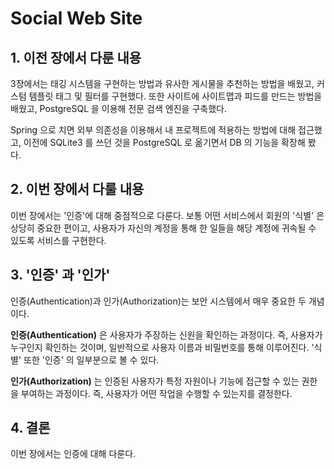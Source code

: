 # Social Web Site

## 1. 이전 장에서 다룬 내용
3장에서는 태깅 시스템을 구현하는 방법과 유사한 게시물을 추천하는 방법을 배웠고, 커스텀 템플릿 태그 및 필터를 구현했다. 또한 사이트에 사이트맵과 피드를 만드는 방법을 배웠고, PostgreSQL 을 이용해 전문 검색 엔진을 구축했다.

Spring 으로 치면 외부 의존성을 이용해서 내 프로젝트에 적용하는 방법에 대해 접근했고, 이전에 SQLite3 를 쓰던 것을 PostgreSQL 로 옮기면서 DB 의 기능을 확장해 봤다.

## 2. 이번 장에서 다룰 내용
이번 장에서는 '인증'에 대해 중점적으로 다룬다. 보통 어떤 서비스에서 회원의 '식별' 은 상당히 중요한 편이고, 사용자가 자신의 계정을 통해 한 일들을 해당 계정에 귀속될 수 있도록 서비스를 구현한다.

## 3. '인증' 과 '인가'
인증(Authentication)과 인가(Authorization)는 보안 시스템에서 매우 중요한 두 개념이다.

**인증(Authentication)** 은 사용자가 주장하는 신원을 확인하는 과정이다. 즉, 사용자가 누구인지 확인하는 것이며, 일반적으로 사용자 이름과 비밀번호를 통해 이루어진다. '식별' 또한 '인증' 의 일부분으로 볼 수 있다.

**인가(Authorization)** 는 인증된 사용자가 특정 자원이나 기능에 접근할 수 있는 권한을 부여하는 과정이다. 즉, 사용자가 어떤 작업을 수행할 수 있는지를 결정한다.

## 4. 결론
이번 장에서는 인증에 대해 다룬다.